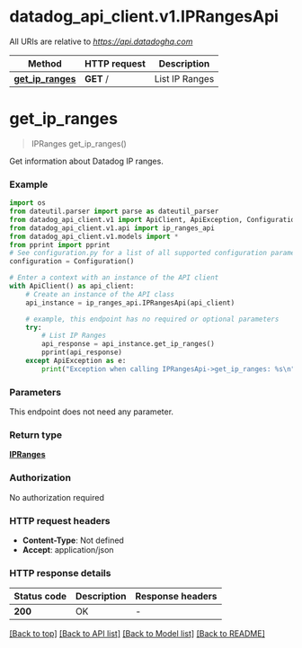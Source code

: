 # datadog_api_client.v1.IPRangesApi

All URIs are relative to *https://api.datadoghq.com*

| Method                                            | HTTP request | Description    |
| ------------------------------------------------- | ------------ | -------------- |
| [**get_ip_ranges**](IPRangesApi.md#get_ip_ranges) | **GET** /    | List IP Ranges |

# **get_ip_ranges**

> IPRanges get_ip_ranges()

Get information about Datadog IP ranges.

### Example

```python
import os
from dateutil.parser import parse as dateutil_parser
from datadog_api_client.v1 import ApiClient, ApiException, Configuration
from datadog_api_client.v1.api import ip_ranges_api
from datadog_api_client.v1.models import *
from pprint import pprint
# See configuration.py for a list of all supported configuration parameters.
configuration = Configuration()

# Enter a context with an instance of the API client
with ApiClient() as api_client:
    # Create an instance of the API class
    api_instance = ip_ranges_api.IPRangesApi(api_client)

    # example, this endpoint has no required or optional parameters
    try:
        # List IP Ranges
        api_response = api_instance.get_ip_ranges()
        pprint(api_response)
    except ApiException as e:
        print("Exception when calling IPRangesApi->get_ip_ranges: %s\n" % e)
```

### Parameters

This endpoint does not need any parameter.

### Return type

[**IPRanges**](IPRanges.md)

### Authorization

No authorization required

### HTTP request headers

- **Content-Type**: Not defined
- **Accept**: application/json

### HTTP response details

| Status code | Description | Response headers |
| ----------- | ----------- | ---------------- |
| **200**     | OK          | -                |

[[Back to top]](#) [[Back to API list]](README.md#documentation-for-api-endpoints) [[Back to Model list]](README.md#documentation-for-models) [[Back to README]](README.md)
